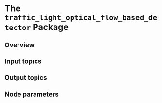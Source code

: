 # The `traffic_light_optical_flow_based_detector` Package

## Overview


## Input topics


## Output topics


## Node parameters

